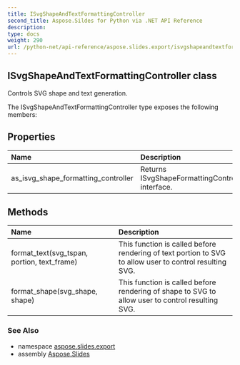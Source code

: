 ```yaml
---
title: ISvgShapeAndTextFormattingController
second_title: Aspose.Sildes for Python via .NET API Reference
description: 
type: docs
weight: 290
url: /python-net/api-reference/aspose.slides.export/isvgshapeandtextformattingcontroller/
---
```


## ISvgShapeAndTextFormattingController class

Controls SVG shape and text generation.

The ISvgShapeAndTextFormattingController type exposes the following members:
## Properties
| Name | Description |
| :- | :- |
|as_isvg_shape_formatting_controller|Returns ISvgShapeFormattingController interface.|
## Methods
| Name | Description |
| :- | :- |
|format_text(svg_tspan, portion, text_frame)|This function is called before rendering of text portion to SVG to allow user to control resulting SVG.|
|format_shape(svg_shape, shape)|This function is called before rendering of shape to SVG to allow user to control resulting SVG.|

### See Also

* namespace [aspose.slides.export](/slides/python-net/api-reference/aspose.slides.export/)
* assembly [Aspose.Slides](/slides/python-net/api-reference/)

